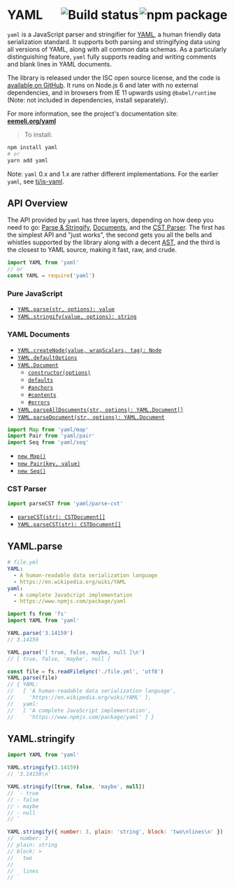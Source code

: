 # YAML <a href="https://www.npmjs.com/package/yaml"><img align="right" src="https://badge.fury.io/js/yaml.svg" title="npm package" /></a><a href="https://travis-ci.org/eemeli/yaml"><img align="right" src="https://travis-ci.org/eemeli/yaml.svg?branch=master" title="Build status" /></a>

`yaml` is a JavaScript parser and stringifier for [YAML](http://yaml.org/), a human friendly data serialization standard. It supports both parsing and stringifying data using all versions of YAML, along with all common data schemas. As a particularly distinguishing feature, `yaml` fully supports reading and writing comments and blank lines in YAML documents.

The library is released under the ISC open source license, and the code is [available on GitHub](https://github.com/eemeli/yaml/). It runs on Node.js 6 and later with no external dependencies, and in browsers from IE 11 upwards using `@babel/runtime` (Note: not included in dependencies, install separately).

For more information, see the project's documentation site: [**eemeli.org/yaml**](https://eemeli.org/yaml/)

> To install:

```sh
npm install yaml
# or
yarn add yaml
```

Note: `yaml` 0.x and 1.x are rather different implementations. For the earlier `yaml`, see [tj/js-yaml](https://github.com/tj/js-yaml).

## API Overview

The API provided by `yaml` has three layers, depending on how deep you need to go: [Parse & Stringify](https://eemeli.org/yaml/#parse-amp-stringify), [Documents](https://eemeli.org/yaml/#documents), and the [CST Parser](https://eemeli.org/yaml/#cst-parser). The first has the simplest API and "just works", the second gets you all the bells and whistles supported by the library along with a decent [AST](https://eemeli.org/yaml/#content-nodes), and the third is the closest to YAML source, making it fast, raw, and crude.

```js
import YAML from 'yaml'
// or
const YAML = require('yaml')
```

### Pure JavaScript

* [`YAML.parse(str, options): value`](https://eemeli.org/yaml/#yaml-parse)
* [`YAML.stringify(value, options): string`](https://eemeli.org/yaml/#yaml-stringify)

### YAML Documents

* [`YAML.createNode(value, wrapScalars, tag): Node`](https://eemeli.org/yaml/#creating-nodes)
* [`YAML.defaultOptions`](https://eemeli.org/yaml/#options)
* [`YAML.Document`](https://eemeli.org/yaml/#yaml-documents)
  * [`constructor(options)`](https://eemeli.org/yaml/#creating-documents)
  * [`defaults`](https://eemeli.org/yaml/#options)
  * [`#anchors`](https://eemeli.org/yaml/#working-with-anchors)
  * [`#contents`](https://eemeli.org/yaml/#content-nodes)
  * [`#errors`](https://eemeli.org/yaml/#errors)
* [`YAML.parseAllDocuments(str, options): YAML.Document[]`](https://eemeli.org/yaml/#parsing-documents)
* [`YAML.parseDocument(str, options): YAML.Document`](https://eemeli.org/yaml/#parsing-documents)

```js
import Map from 'yaml/map'
import Pair from 'yaml/pair'
import Seq from 'yaml/seq'
```

* [`new Map()`](https://eemeli.org/yaml/#creating-nodes)
* [`new Pair(key, value)`](https://eemeli.org/yaml/#creating-nodes)
* [`new Seq()`](https://eemeli.org/yaml/#creating-nodes)

### CST Parser

```js
import parseCST from 'yaml/parse-cst'
```

* [`parseCST(str): CSTDocument[]`](https://eemeli.org/yaml/#parsecst)
* [`YAML.parseCST(str): CSTDocument[]`](https://eemeli.org/yaml/#parsecst)

## YAML.parse

```yaml
# file.yml
YAML:
  - A human-readable data serialization language
  - https://en.wikipedia.org/wiki/YAML
yaml:
  - A complete JavaScript implementation
  - https://www.npmjs.com/package/yaml
```

```js
import fs from 'fs'
import YAML from 'yaml'

YAML.parse('3.14159')
// 3.14159

YAML.parse('[ true, false, maybe, null ]\n')
// [ true, false, 'maybe', null ]

const file = fs.readFileSync('./file.yml', 'utf8')
YAML.parse(file)
// { YAML:
//   [ 'A human-readable data serialization language',
//     'https://en.wikipedia.org/wiki/YAML' ],
//   yaml:
//   [ 'A complete JavaScript implementation',
//     'https://www.npmjs.com/package/yaml' ] }
```

## YAML.stringify

```js
import YAML from 'yaml'

YAML.stringify(3.14159)
// '3.14159\n'

YAML.stringify([true, false, 'maybe', null])
// `- true
// - false
// - maybe
// - null
// `

YAML.stringify({ number: 3, plain: 'string', block: 'two\nlines\n' })
// `number: 3
// plain: string
// block: >
//   two
//
//   lines
// `
```
